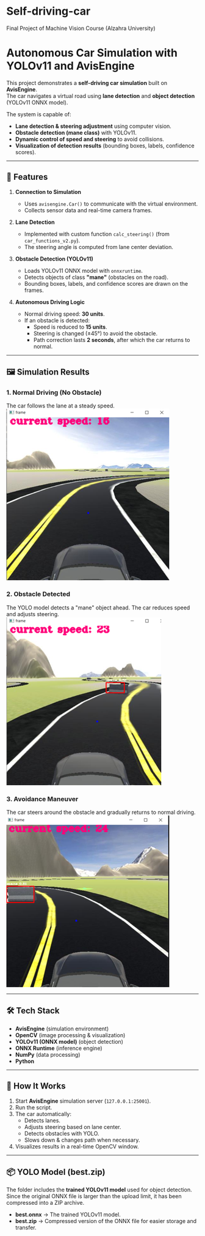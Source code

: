 # Self-driving-car
Final Project of Machine Vision Course (Alzahra University)

# Autonomous Car Simulation with YOLOv11 and AvisEngine  

This project demonstrates a **self-driving car simulation** built on **AvisEngine**.  
The car navigates a virtual road using **lane detection** and **object detection** (YOLOv11 ONNX model).  

The system is capable of:  
- **Lane detection & steering adjustment** using computer vision.  
- **Obstacle detection (mane class)** with YOLOv11.  
- **Dynamic control of speed and steering** to avoid collisions.  
- **Visualization of detection results** (bounding boxes, labels, confidence scores).  

---

## 🚗 Features  

1. **Connection to Simulation**  
   - Uses `avisengine.Car()` to communicate with the virtual environment.  
   - Collects sensor data and real-time camera frames.  

2. **Lane Detection**  
   - Implemented with custom function `calc_steering()` (from `car_functions_v2.py`).  
   - The steering angle is computed from lane center deviation.  

3. **Obstacle Detection (YOLOv11)**  
   - Loads YOLOv11 ONNX model with `onnxruntime`.  
   - Detects objects of class **"mane"** (obstacles on the road).  
   - Bounding boxes, labels, and confidence scores are drawn on the frames.  

4. **Autonomous Driving Logic**  
   - Normal driving speed: **30 units**.  
   - If an obstacle is detected:  
     - Speed is reduced to **15 units**.  
     - Steering is changed (±45°) to avoid the obstacle.  
     - Path correction lasts **2 seconds**, after which the car returns to normal.  

---

## 🖼️ Simulation Results  

### 1. Normal Driving (No Obstacle)  
The car follows the lane at a steady speed.  
![normal driving](Picture1.png)  

### 2. Obstacle Detected  
The YOLO model detects a "mane" object ahead. The car reduces speed and adjusts steering.  
![obstacle detection](Picture2.png)  

### 3. Avoidance Maneuver  
The car steers around the obstacle and gradually returns to normal driving.  
![avoidance](Picture3.png)  

---

## 🛠️ Tech Stack  

- **AvisEngine** (simulation environment)  
- **OpenCV** (image processing & visualization)  
- **YOLOv11 (ONNX model)** (object detection)  
- **ONNX Runtime** (inference engine)  
- **NumPy** (data processing)  
- **Python**  

---

## 🚀 How It Works  

1. Start **AvisEngine** simulation server (`127.0.0.1:25001`).  
2. Run the script.  
3. The car automatically:  
   - Detects lanes.  
   - Adjusts steering based on lane center.  
   - Detects obstacles with YOLO.  
   - Slows down & changes path when necessary.  
4. Visualizes results in a real-time OpenCV window.  

---


## 📦 YOLO Model (best.zip)

The folder includes the **trained YOLOv11 model** used for object detection.  
Since the original ONNX file is larger than the upload limit, it has been compressed into a ZIP archive.  

- **best.onnx** → The trained YOLOv11 model.  
- **best.zip** → Compressed version of the ONNX file for easier storage and transfer.  
